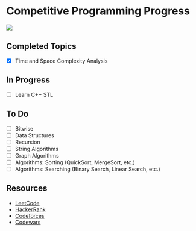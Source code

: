 <h1>Competitive Programming Progress</h1>
<img src=https://user-images.githubusercontent.com/104838272/212726427-4d0b08fd-3e00-401c-855d-ce808b1955c2.jpg>

## Completed Topics
- [x] Time and Space Complexity Analysis

## In Progress
- [ ] Learn C++ STL

## To Do
- [ ] Bitwise
- [ ] Data Structures
- [ ] Recursion
- [ ] String Algorithms
- [ ] Graph Algorithms
- [ ] Algorithms: Sorting (QuickSort, MergeSort, etc.)
- [ ] Algorithms: Searching (Binary Search, Linear Search, etc.)

## Resources
- [LeetCode](https://leetcode.com/)
- [HackerRank](https://www.hackerrank.com/)
- [Codeforces](https://codeforces.com/)
- [Codewars](https://www.codewars.com/)
